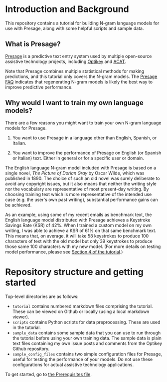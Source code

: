 # Introduction and Background

This repository contains a tutorial for building N-gram language models for use with Presage, along with some helpful scripts and sample data.

## What is Presage?

[Presage](https://presage.sourceforge.io/) is a predictive text entry system used by multiple open-source assistive technology projects, including [Optikey](https://optikey.org/) and [ACAT](https://www.intel.com/content/www/us/en/developer/tools/open/acat/overview.html).

Note that Presage combines multiple statistical methods for making predictions, and this tutorial only covers the N-gram models. The [Presage FAQ](https://github.com/Manouchehri/presage/blob/master/FAQ]) indicates that regenerating N-gram models is likely the best way to improve predictive performance.

## Why would I want to train my own language models?

There are  a few reasons you might want to train your own N-gram language models for Presage.

1. You want to use Presage in a language other than English, Spanish, or Italian.

2. You want to improve the performance of Presage on English (or Spanish or Italian) text. Either in general or for a specific user or domain.

The English language N-gram model included with Presage is based on a single novel, _The Picture of Dorian Gray_ by Oscar Wilde, which was published in 1890. The choice of such an old novel was surely deliberate to avoid any copyright issues, but it also means that neither the writing style nor the vocabulary are representative of most present-day writing.  By choosing training text which is more representative of the intended use case (e.g. the user's own past writing), substantial performance gains can be achieved.

As an example, using some of my recent emails as benchmark text, the English language model distributed with Presage achieves a Keystroke Savings Rate (KSR) of 42%. When I trained a custom model on my own writing, I was able to achieve a KSR of 61% on that same benchmark text. This means that, on average, it will take 58 keystrokes to produce 100 characters of text with the old model but only 39 keystrokes to produce those same 100 characters with my new model.  (For more details on testing model performance, please see [Section 4 of the tutorial](./tutorial/4_model_testing.md).)

# Repository structure and getting started

Top-level directories are as follows: 
- `tutorial` contains numbered markdown files comprising the tutorial. These can be viewed on Github or locally (using a local markdown viewer).
- `scripts` contains Python scripts for data preprocessing. These are used in the tutorial.
- `sample_data` contains some sample data that you can use to run through the tutorial before using your own training data.  The sample data is plain text files containing my own issue posts and comments from the Optikey Github repository.
- `sample_config_files` contains two simple configuration files for Presage, useful for testing the performance of your models. Do not use these configurations for actual assistive technology applications.

To get started, go to [the Prerequisites file](tutorial/0_prerequisites.md).